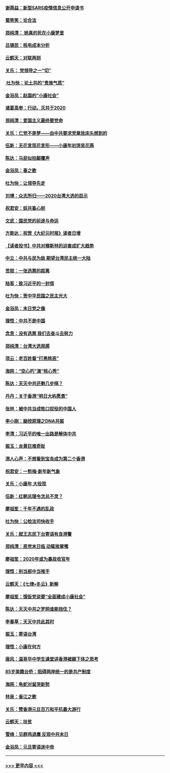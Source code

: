 #### [谢燕益：新型SARS疫情信息公开申请书](../pages/nsc993/n11808840.md?t=01221055) 
#### [蜀笑笑：论合法](../pages/nsc993/n11808064.md?t=01221055) 
#### [郑纯清： 她真的死在小康梦里](../pages/nsc993/n11806623.md?t=01221055) 
#### [吕锡民：核电成本分析](../pages/nsc993/n11806284.md?t=01221055) 
#### [云鹤天：对联两则](../pages/nsc993/n11805957.md?t=01221055) 
#### [关乐： 党领导之一“切”](../pages/nsc993/n11804505.md?t=01221055) 
#### [ 吐为快：论土共的“贵族气质”](../pages/nsc993/n11804490.md?t=01221055) 
#### [金浴凤：赵国的“小康社会”](../pages/nsc993/n11804452.md?t=01221055) 
#### [诸葛高参：行动，灭共于2020](../pages/nsc993/n11804120.md?t=01221055) 
#### [郑纯清：爱国主义最终要党命](../pages/nsc993/n11802197.md?t=01221055) 
#### [关乐：亡党不是梦——由中共要求党章放床头想到的](../pages/nsc993/n11802156.md?t=01221055) 
#### [伍新：无花言现花言形——小康年初哭吴花燕](../pages/nsc993/n11800044.md?t=01221055) 
#### [陈达：马屁似拍颠覆声](../pages/nsc993/n11800010.md?t=01221055) 
#### [金浴凤：春之歌](../pages/nsc993/n11797687.md?t=01221055) 
#### [吐为快：让领导先走](../pages/nsc993/n11797512.md?t=01221055) 
#### [刘博：众志所归——2020台湾大选的启示](../pages/nsc993/n11796878.md?t=01221055) 
#### [祝君安：妖共畜心剖](../pages/nsc993/n11794273.md?t=01221055) 
#### [文武：国民党的前途与命运](../pages/nsc993/n11794198.md?t=01221055) 
#### [方能达：祝贺《大纪元时报》读者日增](../pages/nsc993/n11793807.md?t=01221055) 
#### [【读者投书】中共对穆斯林的迫害成扩大趋势](../pages/nsc993/n11791371.md?t=01221055) 
#### [中立：中共与民为敌 期望台湾民主统一大陆](../pages/nsc993/n11790392.md?t=01221055) 
#### [苦胆：一张选票的距离](../pages/nsc993/n11788914.md?t=01221055) 
#### [陆客：致习近平的一封信](../pages/nsc993/n11788867.md?t=01221055) 
#### [吐为快：贺中华民国之民主光大](../pages/nsc993/n11788618.md?t=01221055) 
#### [金浴凤：末日党之像](../pages/nsc993/n11787475.md?t=01221055) 
#### [理悟：中共不是中国](../pages/nsc993/n11787463.md?t=01221055) 
#### [念贲：没有选票  我们去奋斗去努力](../pages/nsc993/n11787398.md?t=01221055) 
#### [郑纯清：台湾大选观感](../pages/nsc993/n11786210.md?t=01221055) 
#### [项云：老百姓看“打黑除恶”](../pages/nsc993/n11785398.md?t=01221055) 
#### [海网：“空心朽”演“核心秀”](../pages/nsc993/n11783874.md?t=01221055) 
#### [陈达：天灭中共还剩几步棋？](../pages/nsc993/n11783719.md?t=01221055) 
#### [丹丹：关于香港“明日大屿愿景”](../pages/nsc993/n11783273.md?t=01221055) 
#### [张林：被中共当成牲口奴役的中国人](../pages/nsc993/n11782397.md?t=01221055) 
#### [李小刚：脑控原理之DNA共振](../pages/nsc993/n11780962.md?t=01221055) 
#### [李清：习近平的唯一出路是解体中共](../pages/nsc993/n11780866.md?t=01221055) 
#### [振玉：炎黄巨难奇耻](../pages/nsc993/n11779632.md?t=01221055) 
#### [港人心声：不想看到宝岛成为第二个香港](../pages/nsc993/n11778817.md?t=01221055) 
#### [祝君安：一剪梅‧新年新气象](../pages/nsc993/n11776340.md?t=01221055) 
#### [关乐：小康年 大役现](../pages/nsc993/n11774213.md?t=01221055) 
#### [伍新：红朝总理令怎总不灵？](../pages/nsc993/n11770813.md?t=01221055) 
#### [廖祖笙：千年不遇的乱政](../pages/nsc993/n11770373.md?t=01221055) 
#### [吐为快：公检法司快收手](../pages/nsc993/n11770359.md?t=01221055) 
#### [关乐：就王志民下台寄语有良港警](../pages/nsc993/n11769903.md?t=01221055) 
#### [郑纯清：恶党末日临 动辄挨掌嘴](../pages/nsc993/n11769356.md?t=01221055) 
#### [廖祖笙：2020年或为暴政收官年](../pages/nsc993/n11768216.md?t=01221055) 
#### [理悟：别当郎中当推手](../pages/nsc993/n11768243.md?t=01221055) 
#### [云鹤天：《七律▪冬云》新解](../pages/nsc993/n11768204.md?t=01221055) 
#### [廖祖笙：饿饭党说要“全面建成小康社会”](../pages/nsc993/n11767482.md?t=01221055) 
#### [陈达：天灭中共之罗网谁能挡住？](../pages/nsc993/n11767465.md?t=01221055) 
#### [李春草：天灭中共此其时](../pages/nsc993/n11767452.md?t=01221055) 
#### [振玉：寄语台湾](../pages/nsc993/n11767432.md?t=01221055) 
#### [理悟：小康在何方](../pages/nsc993/n11767394.md?t=01221055) 
#### [唐风：温哥华中学生课堂讲香港被踢下体之思考](../pages/nsc993/n11766848.md?t=01221055) 
#### [85岁美籍台侨：阻碍两岸统一的是共产制度](../pages/nsc993/n11765043.md?t=01221055) 
#### [海网：龟蛇对鼠哭新愁](../pages/nsc993/n11764895.md?t=01221055) 
#### [林泉：香江之歌](../pages/nsc993/n11764415.md?t=01221055) 
#### [关乐：赞香港元旦百万和平抗暴大游行](../pages/nsc993/n11764382.md?t=01221055) 
#### [云鹤天：扶贫](../pages/nsc993/n11764245.md?t=01221055) 
#### [雪绮：见群鸡退鹰  反观中共末日](../pages/nsc993/n11762112.md?t=01221055) 
#### [金浴凤：元旦寄语迷中帝](../pages/nsc993/n11761788.md?t=01221055) 

----
#### [ >>> 更早内容 <<< ](../indexes/nsc993-earlier.md)
